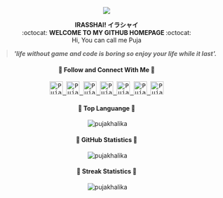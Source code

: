 <p align="center">
<img align="center" img src="https://user-images.githubusercontent.com/73125355/125493781-9f03dc15-3e85-4d6f-9a35-5e98eb7c16ed.gif">
</p>



<div align="center">
 <b> IRASSHAI! イラシャイ </b>
</div>

<div align="center">
:octocat: <b> WELCOME TO MY GITHUB HOMEPAGE </b>:octocat:
</div>

<div align="center">
Hi, You can call me Puja
</div>

<div align="center">
<blockquote> <b> <i> 'life without game and code is boring so enjoy your life while it last'.</i> </b> </blockquote>
</div>

<h4 align="center">
🔸<b> Follow and Connect With Me 🔸 </b>
</h4>


<p align="center">
  <samp>
<a href="https://instagram.com/pujakhalika17/">
  <img  alt="Puja Khalika's Instagram" width="30x" src="https://user-images.githubusercontent.com/73125355/125702142-9b40b898-c9f6-474f-977b-29720a436f0a.png" />
</a>

<a href="https://twitter.com/PujaKhalika">
  <img  alt="Puja Khalika's Twitter" width="30px" src="https://user-images.githubusercontent.com/73125355/125702822-80504c05-4a0f-4676-9491-1fae623bc0fd.png" />
</a>

<a href="https://www.facebook.com/pujakhalika/">
  <img  alt="Puja Khalika's Facebook" width="30px" src="https://user-images.githubusercontent.com/73125355/125703109-80d8149b-c896-4aaa-9115-23cc14c49ce6.png" />
</a>

<a href="https://www.linkedin.com/in/puja-khalika-buana-45aa75194/">
  <img  alt="Puja Khalika's Linkdein" width="30px" src="https://user-images.githubusercontent.com/73125355/125703390-1593c466-d192-4f26-8f20-62672502d51d.png" />
</a>

<a href="https://github.com/pujakhalika">
  <img  alt="Puja Khalika's Github" width="30px" src="https://user-images.githubusercontent.com/73125355/125703734-f0480caa-e607-4350-8ff6-bdc2735c0fe9.png" />
</a>

<a href="https://discord.gg/Puja Khalika#9405">
  <img  alt="Puja Khalika's Discord" width="30px" src="https://user-images.githubusercontent.com/73125355/125703861-e99b4e85-043a-49dc-9f3a-99d31df138e4.png" />
</a>

<a href="https://steamcommunity.com/profiles/76561198292273467">
  <img  alt="Puja Khalika's Steam" width="30px" src="https://user-images.githubusercontent.com/73125355/125703978-ac7a2a21-2dcf-49e1-9cc7-581c22bf75c9.png" />
</a>
 </samp>

<h4 align="center">
🔸<b> Top Languange 🔸</b>
</h4>
<div align="center">
&nbsp;<img src="https://github-readme-stats.vercel.app/api/top-langs?username=pujakhalika&show_icons=true&theme=tokyonight&locale=en&layout=compact" alt="pujakhalika">
</div>

<h4 align="center">
🔸<b> GitHub Statistics 🔸</b>
</h4>
<div align="center">
&nbsp;<img src="https://github-readme-stats.vercel.app/api?username=pujakhalika&show_icons=true&theme=tokyonight&locale=en" alt="pujakhalika">
</div>

<h4 align="center">
🔸<b> Streak Statistics 🔸</b>
</h4>
<div align="center">
&nbsp;<img src="https://github-readme-streak-stats.herokuapp.com/?user=pujakhalika&theme=tokyonight&locale=en" alt="pujakhalika">
</div>
